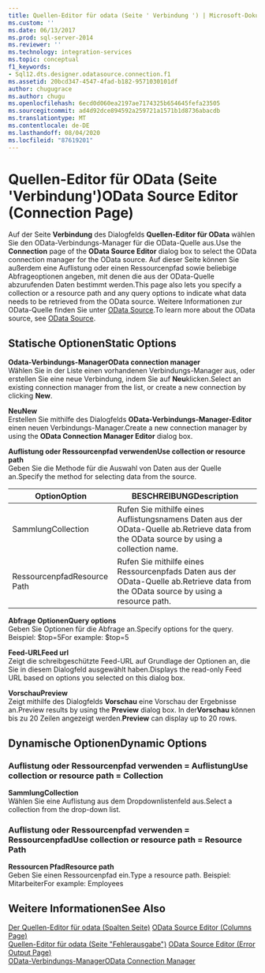 ```yaml
---
title: Quellen-Editor für odata (Seite ' Verbindung ') | Microsoft-Dokumentation
ms.custom: ''
ms.date: 06/13/2017
ms.prod: sql-server-2014
ms.reviewer: ''
ms.technology: integration-services
ms.topic: conceptual
f1_keywords:
- Sql12.dts.designer.odatasource.connection.f1
ms.assetid: 20bcd347-4547-4fad-b182-9571030101df
author: chugugrace
ms.author: chugu
ms.openlocfilehash: 6ecd0d060ea2197ae7174325b654645fefa23505
ms.sourcegitcommit: ad4d92dce894592a259721a1571b1d8736abacdb
ms.translationtype: MT
ms.contentlocale: de-DE
ms.lasthandoff: 08/04/2020
ms.locfileid: "87619201"
---
```

# <a name="odata-source-editor-connection-page"></a><span data-ttu-id="4b778-102">Quellen-Editor für OData (Seite 'Verbindung')</span><span class="sxs-lookup"><span data-stu-id="4b778-102">OData Source Editor (Connection Page)</span></span>
  <span data-ttu-id="4b778-103">Auf der Seite **Verbindung** des Dialogfelds **Quellen-Editor für OData** wählen Sie den OData-Verbindungs-Manager für die OData-Quelle aus.</span><span class="sxs-lookup"><span data-stu-id="4b778-103">Use the **Connection** page of the **OData Source Editor** dialog box to select the OData connection manager for the OData source.</span></span> <span data-ttu-id="4b778-104">Auf dieser Seite können Sie außerdem eine Auflistung oder einen Ressourcenpfad sowie beliebige Abfrageoptionen angeben, mit denen die aus der OData-Quelle abzurufenden Daten bestimmt werden.</span><span class="sxs-lookup"><span data-stu-id="4b778-104">This page also lets you specify a collection or a resource path and any query options to indicate what data needs to be retrieved from the OData source.</span></span> <span data-ttu-id="4b778-105">Weitere Informationen zur OData-Quelle finden Sie unter [OData Source](data-flow/odata-source.md).</span><span class="sxs-lookup"><span data-stu-id="4b778-105">To learn more about the OData source, see [OData Source](data-flow/odata-source.md).</span></span>  
  
## <a name="static-options"></a><span data-ttu-id="4b778-106">Statische Optionen</span><span class="sxs-lookup"><span data-stu-id="4b778-106">Static Options</span></span>  
 <span data-ttu-id="4b778-107">**Odata-Verbindungs-Manager**</span><span class="sxs-lookup"><span data-stu-id="4b778-107">**OData connection manager**</span></span>  
 <span data-ttu-id="4b778-108">Wählen Sie in der Liste einen vorhandenen Verbindungs-Manager aus, oder erstellen Sie eine neue Verbindung, indem Sie auf **Neu**klicken.</span><span class="sxs-lookup"><span data-stu-id="4b778-108">Select an existing connection manager from the list, or create a new connection by clicking **New**.</span></span>  
  
 <span data-ttu-id="4b778-109">**Neu**</span><span class="sxs-lookup"><span data-stu-id="4b778-109">**New**</span></span>  
 <span data-ttu-id="4b778-110">Erstellen Sie mithilfe des Dialogfelds **OData-Verbindungs-Manager-Editor** einen neuen Verbindungs-Manager.</span><span class="sxs-lookup"><span data-stu-id="4b778-110">Create a new connection manager by using the **OData Connection Manager Editor** dialog box.</span></span>  
  
 <span data-ttu-id="4b778-111">**Auflistung oder Ressourcenpfad verwenden**</span><span class="sxs-lookup"><span data-stu-id="4b778-111">**Use collection or resource path**</span></span>  
 <span data-ttu-id="4b778-112">Geben Sie die Methode für die Auswahl von Daten aus der Quelle an.</span><span class="sxs-lookup"><span data-stu-id="4b778-112">Specify the method for selecting data from the source.</span></span>  
  
|<span data-ttu-id="4b778-113">Option</span><span class="sxs-lookup"><span data-stu-id="4b778-113">Option</span></span>|<span data-ttu-id="4b778-114">BESCHREIBUNG</span><span class="sxs-lookup"><span data-stu-id="4b778-114">Description</span></span>|  
|------------|-----------------|  
|<span data-ttu-id="4b778-115">Sammlung</span><span class="sxs-lookup"><span data-stu-id="4b778-115">Collection</span></span>|<span data-ttu-id="4b778-116">Rufen Sie mithilfe eines Auflistungsnamens Daten aus der OData-Quelle ab.</span><span class="sxs-lookup"><span data-stu-id="4b778-116">Retrieve data from the OData source by using a collection name.</span></span>|  
|<span data-ttu-id="4b778-117">Ressourcenpfad</span><span class="sxs-lookup"><span data-stu-id="4b778-117">Resource Path</span></span>|<span data-ttu-id="4b778-118">Rufen Sie mithilfe eines Ressourcenpfads Daten aus der OData-Quelle ab.</span><span class="sxs-lookup"><span data-stu-id="4b778-118">Retrieve data from the OData source by using a resource path.</span></span>|  
  
 <span data-ttu-id="4b778-119">**Abfrage Optionen**</span><span class="sxs-lookup"><span data-stu-id="4b778-119">**Query options**</span></span>  
 <span data-ttu-id="4b778-120">Geben Sie Optionen für die Abfrage an.</span><span class="sxs-lookup"><span data-stu-id="4b778-120">Specify options for the query.</span></span>  <span data-ttu-id="4b778-121">Beispiel: $top=5</span><span class="sxs-lookup"><span data-stu-id="4b778-121">For example: $top=5</span></span>  
  
 <span data-ttu-id="4b778-122">**Feed-URL**</span><span class="sxs-lookup"><span data-stu-id="4b778-122">**Feed url**</span></span>  
 <span data-ttu-id="4b778-123">Zeigt die schreibgeschützte Feed-URL auf Grundlage der Optionen an, die Sie in diesem Dialogfeld ausgewählt haben.</span><span class="sxs-lookup"><span data-stu-id="4b778-123">Displays the read-only Feed URL based on options you selected on this dialog box.</span></span>  
  
 <span data-ttu-id="4b778-124">**Vorschau**</span><span class="sxs-lookup"><span data-stu-id="4b778-124">**Preview**</span></span>  
 <span data-ttu-id="4b778-125">Zeigt mithilfe des Dialogfelds **Vorschau** eine Vorschau der Ergebnisse an.</span><span class="sxs-lookup"><span data-stu-id="4b778-125">Preview results by using the **Preview** dialog box.</span></span> <span data-ttu-id="4b778-126">In der**Vorschau** können bis zu 20 Zeilen angezeigt werden.</span><span class="sxs-lookup"><span data-stu-id="4b778-126">**Preview** can display up to 20 rows.</span></span>  
  
## <a name="dynamic-options"></a><span data-ttu-id="4b778-127">Dynamische Optionen</span><span class="sxs-lookup"><span data-stu-id="4b778-127">Dynamic Options</span></span>  
  
### <a name="use-collection-or-resource-path--collection"></a><span data-ttu-id="4b778-128">Auflistung oder Ressourcenpfad verwenden = Auflistung</span><span class="sxs-lookup"><span data-stu-id="4b778-128">Use collection or resource path = Collection</span></span>  
 <span data-ttu-id="4b778-129">**Sammlung**</span><span class="sxs-lookup"><span data-stu-id="4b778-129">**Collection**</span></span>  
 <span data-ttu-id="4b778-130">Wählen Sie eine Auflistung aus dem Dropdownlistenfeld aus.</span><span class="sxs-lookup"><span data-stu-id="4b778-130">Select a collection from the drop-down list.</span></span>  
  
### <a name="use-collection-or-resource-path--resource-path"></a><span data-ttu-id="4b778-131">Auflistung oder Ressourcenpfad verwenden = Ressourcenpfad</span><span class="sxs-lookup"><span data-stu-id="4b778-131">Use collection or resource path = Resource Path</span></span>  
 <span data-ttu-id="4b778-132">**Ressourcen Pfad**</span><span class="sxs-lookup"><span data-stu-id="4b778-132">**Resource path**</span></span>  
 <span data-ttu-id="4b778-133">Geben Sie einen Ressourcenpfad ein.</span><span class="sxs-lookup"><span data-stu-id="4b778-133">Type a resource path.</span></span> <span data-ttu-id="4b778-134">Beispiel: Mitarbeiter</span><span class="sxs-lookup"><span data-stu-id="4b778-134">For example: Employees</span></span>  
  
## <a name="see-also"></a><span data-ttu-id="4b778-135">Weitere Informationen</span><span class="sxs-lookup"><span data-stu-id="4b778-135">See Also</span></span>  
 <span data-ttu-id="4b778-136">[Der Quellen-Editor für odata &#40;Spalten Seite&#41;](../../2014/integration-services/odata-source-editor-columns-page.md) </span><span class="sxs-lookup"><span data-stu-id="4b778-136">[OData Source Editor &#40;Columns Page&#41;](../../2014/integration-services/odata-source-editor-columns-page.md) </span></span>  
 <span data-ttu-id="4b778-137">[Quellen-Editor für odata &#40;Seite "Fehlerausgabe"&#41;](../../2014/integration-services/odata-source-editor-error-output-page.md) </span><span class="sxs-lookup"><span data-stu-id="4b778-137">[OData Source Editor &#40;Error Output Page&#41;](../../2014/integration-services/odata-source-editor-error-output-page.md) </span></span>  
 [<span data-ttu-id="4b778-138">OData-Verbindungs-Manager</span><span class="sxs-lookup"><span data-stu-id="4b778-138">OData Connection Manager</span></span>](connection-manager/odata-connection-manager.md)  
  
  
